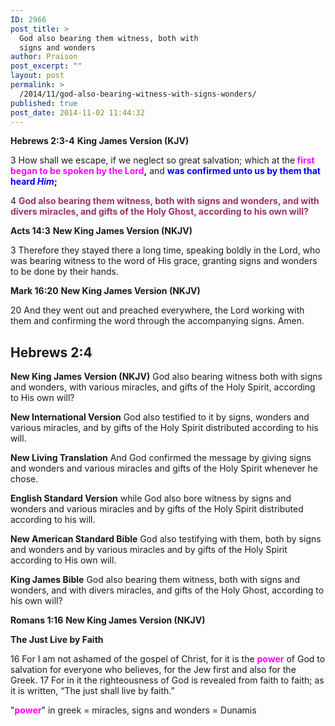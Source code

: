 ```yaml
---
ID: 2966
post_title: >
  God also bearing them witness, both with
  signs and wonders
author: Praison
post_excerpt: ""
layout: post
permalink: >
  /2014/11/god-also-bearing-witness-with-signs-wonders/
published: true
post_date: 2014-11-02 11:44:32
---
```

<strong>Hebrews 2:3-4</strong>
<strong> King James Version (KJV)</strong>

3 How shall we escape, if we neglect so great salvation; which at the<strong> <span style="color: #ff00ff;">first began to be spoken by the Lord</span>,</strong> and <strong><span style="color: #0000ff;">was confirmed unto us by them that heard <em>Him</em></span>;</strong>

4 <strong><span style="color: #993366;">God also bearing them witness, both with signs and wonders, and with divers miracles, and gifts of the Holy Ghost, according to his own will?</span></strong>

<strong>Acts 14:3</strong>
<strong> New King James Version (NKJV)</strong>

3 Therefore they stayed there a long time, speaking boldly in the Lord, who was bearing witness to the word of His grace, granting signs and wonders to be done by their hands.

<strong>Mark 16:20</strong>
<strong> New King James Version (NKJV)</strong>

20 And they went out and preached everywhere, the Lord working with them and confirming the word through the accompanying signs. Amen.
<h2><strong>Hebrews 2:4</strong></h2>
<strong>New King James Version (NKJV)</strong>
God also bearing witness both with signs and wonders, with various miracles, and gifts of the Holy Spirit, according to His own will?

<strong>New International Version</strong>
God also testified to it by signs, wonders and various miracles, and by gifts of the Holy Spirit distributed according to his will.

<strong>New Living Translation</strong>
And God confirmed the message by giving signs and wonders and various miracles and gifts of the Holy Spirit whenever he chose.

<strong>English Standard Version</strong>
while God also bore witness by signs and wonders and various miracles and by gifts of the Holy Spirit distributed according to his will.

<strong>New American Standard Bible</strong>
God also testifying with them, both by signs and wonders and by various miracles and by gifts of the Holy Spirit according to His own will.

<strong>King James Bible</strong>
God also bearing them witness, both with signs and wonders, and with divers miracles, and gifts of the Holy Ghost, according to his own will?

<strong>Romans 1:16</strong>
<strong> New King James Version (NKJV)</strong>

<strong>The Just Live by Faith</strong>

16 For I am not ashamed of the gospel of Christ, for it is the <span style="color: #ff00ff;"><strong>power</strong></span> of God to salvation for everyone who believes, for the Jew first and also for the Greek.
17 For in it the righteousness of God is revealed from faith to faith; as it is written, “The just shall live by faith.”

"<span style="color: #ff00ff;"><strong>power</strong></span>" in greek = miracles, signs and wonders = Dunamis

&nbsp;